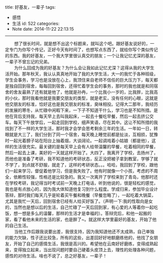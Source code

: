 title: 好基友，一辈子
tags:
  - 感悟
  - 生活
id: 522
categories:
  - Note
date: 2014-11-22 22:13:15
---

<div style="font-size: 14px;"><span style="padding-left: 30px;">想了很长时间，就是想不出这个标题来，就叫这个吧。跟好基友说好的，一定专门为你写个传记，正好今天有时间了，也想写点东西了，就给你写个类似传记的东西。我的好基友，一个我大学里很认真交的朋友；一个让我记忆尤深的基友，一辈子不曾忘记的兄弟。</span></div>
<div style="font-size: 14px;"><span style="padding-left: 30px;">为什么回成为我的好基友？为什么会让我如此记忆尤深？这得从我的大学生活开始。那年秋天，我认认真真地开始了我的大学生活，大一的我忙于各种班级，学生会事务，学习也是没放在心上，我顶住来自老师不信任的巨大压力下，每天都是独自回到宿舍，每每回到宿舍，还得忙着学生会的事务，那时的我也就是和同宿舍的舍友最熟了还有就是他了，他就是孙冉，一个比我小一岁的，比我胖，比我高的小伙，那时我看他就是我要交朋友的类型，就是老实，没有任何的心眼，这就是他交朋友的标准，恰好这也是我交朋友的标准，臭味相投。记得大二那年，我经历的发展的寒冬，从忙碌中闲暇下来，一下子不知道干什么，学习也是不知所措。是他在背后支持我，每天早上去叫我起床，一起去十餐吃早餐，然后一起去挤公交车。每天下午放学后，一起走回到学校，细声笑语，尽在其中。这让不知所措的我找到了不一样的大学生活，那时我才会学会思考剩余三年的生活。一年如一日，转眼就是大三了，我们分到了同一个宿舍，每天晚上睡觉前都是扯淡，互相损，犹豫时一起光着膀子站在阳台上抽着烟，大谈阔论。一起调戏着小姑娘（都是他），这样的生活很充实。最关键的是每天早上会有人给带温馨的早餐，吃着相同的早餐，然后一起去上课，美好的一天就这样开始了。大四了，我离开了学校，去扬州了，而他也是准备了考研，我不知道他的考研状态，反正没把被子拿到教室，学够了就不学了，到点就不舒服，就走了，这样的考研状态。。。哈哈，我回到了学校，跟他们一起来学习，督促着他学习，但是我失败了。他有时就像一个小孩，考虑的不周全，依赖性较强，性格还是比较急的。我又一次离开了学校来到了青岛，他那时还在学校考研，我记得当时考试前一天晚上打电话，听到他说的，很是轻松的感觉，我也是有点放心的，因为我大体知道他复习到什么程度。学成归来，参加毕业设计答辩，那时我们每天几乎是轮着买午餐和晚餐（早餐忽略了），一起吃着大锅菜，尤其是我忙一天后，回到宿舍已经有人给买好饭了。（声明一下:我的性取向是女的，当然也是想以后的生活，自己忙碌了一天后回到家，有心爱的人等着你一起吃饭，想一想是多么的温馨，那样的生活才是幸福的）。答辩完后，和他一起搬的家，看了看他未来的生活的家，也是醉了~。就这样大学里最好的基友，开始了他的自己生活。</span></div>
<div style="font-size: 14px;"><span style="padding-left: 30px;">当他工作后跟我说要出差，我很支持，因为我知道他还不太成熟，自己单独的能力欠缺，性子还比较急，所有的这些，出差回好好地额磨练他的，他找了女朋友，开始了自己的感情生活，我很是高兴的。希望他在云南好好磨练，变得成熟起来，变得独立起来，当出现问题时要自己硬着头皮顶上去，理性的处理各种问题，感性的对待生活。啥也不说了，总之好基友，一辈子！</span></div>